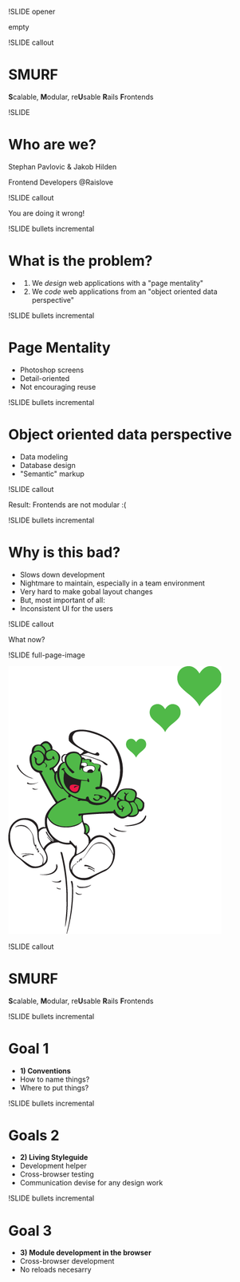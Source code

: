 !SLIDE opener

empty

!SLIDE callout

# SMURF

**S**calable, **M**odular, re**U**sable **R**ails **F**rontends



!SLIDE

# Who are we?

Stephan Pavlovic & Jakob Hilden

Frontend Developers @Raislove



!SLIDE callout

You are doing it wrong!



!SLIDE bullets incremental

# What is the problem? #

* 1) We _design_ web applications with a "page mentality"

* 2) We _code_ web applications from an "object oriented data perspective"


!SLIDE bullets incremental

# Page Mentality #

* Photoshop screens
* Detail-oriented
* Not encouraging reuse


!SLIDE bullets incremental

# Object oriented data perspective #

* Data modeling
* Database design
* "Semantic" markup


!SLIDE callout

Result:  Frontends are not modular :(


!SLIDE bullets incremental

# Why is this bad? #

* Slows down development
* Nightmare to maintain, especially in a team environment
* Very hard to make gobal layout changes 
* But, most important of all:
* Inconsistent UI for the users


!SLIDE callout

What now?


!SLIDE full-page-image

![SMURF to the rescue!](railssmurf.png)


!SLIDE callout

# SMURF

**S**calable, **M**odular, re**U**sable **R**ails **F**rontends


!SLIDE bullets incremental

# Goal 1

* **1) Conventions**
* How to name things?
* Where to put things?


!SLIDE bullets incremental

# Goals 2

* **2) Living Styleguide**
* Development helper
* Cross-browser testing
* Communication devise for any design work


!SLIDE bullets incremental

# Goal 3

* **3) Module development in the browser**
* Cross-browser development
* No reloads necesarry



